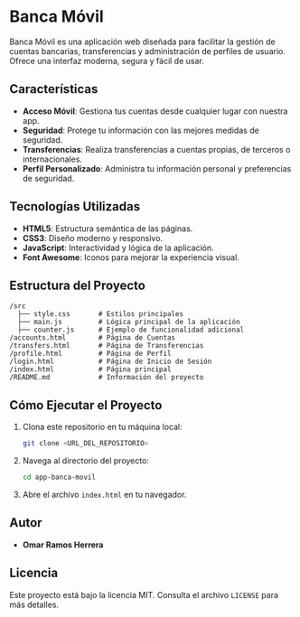 # Banca Móvil

Banca Móvil es una aplicación web diseñada para facilitar la gestión de cuentas bancarias, transferencias y administración de perfiles de usuario. Ofrece una interfaz moderna, segura y fácil de usar.

## Características

- **Acceso Móvil**: Gestiona tus cuentas desde cualquier lugar con nuestra app.
- **Seguridad**: Protege tu información con las mejores medidas de seguridad.
- **Transferencias**: Realiza transferencias a cuentas propias, de terceros o internacionales.
- **Perfil Personalizado**: Administra tu información personal y preferencias de seguridad.

## Tecnologías Utilizadas

- **HTML5**: Estructura semántica de las páginas.
- **CSS3**: Diseño moderno y responsivo.
- **JavaScript**: Interactividad y lógica de la aplicación.
- **Font Awesome**: Iconos para mejorar la experiencia visual.

## Estructura del Proyecto

```
/src
  ├── style.css       # Estilos principales
  ├── main.js         # Lógica principal de la aplicación
  ├── counter.js      # Ejemplo de funcionalidad adicional
/accounts.html        # Página de Cuentas
/transfers.html       # Página de Transferencias
/profile.html         # Página de Perfil
/login.html           # Página de Inicio de Sesión
/index.html           # Página principal
/README.md            # Información del proyecto
```

## Cómo Ejecutar el Proyecto

1. Clona este repositorio en tu máquina local:
   ```bash
   git clone <URL_DEL_REPOSITORIO>
   ```
2. Navega al directorio del proyecto:
   ```bash
   cd app-banca-movil
   ```
3. Abre el archivo `index.html` en tu navegador.

## Autor

- **Omar Ramos Herrera**

## Licencia

Este proyecto está bajo la licencia MIT. Consulta el archivo `LICENSE` para más detalles.

